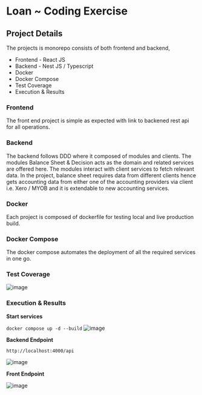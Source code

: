 # Loan ~ Coding Exercise

## Project Details

The projects is monorepo consists of both frontend and backend,
* Frontend - React JS
* Backend - Nest JS / Typescript
* Docker
* Docker Compose
* Test Coverage
* Execution & Results

### Frontend
The front end project is simple as expected with link to backened rest api for all operations.

### Backend
The backend follows DDD where it composed of modules and clients. The modules Balance Sheet & Decision acts as the domain and related services are offered here. 
The modules interact with client services to fetch relevant data. In the project, balance sheet requires data from different clients hence gets accounting data from either 
one of the accounting providers via client i.e. Xero / MYOB and it is extendable to new accounting services.

### Docker
Each project is composed of dockerfile for testing local and live production build.

### Docker Compose
The docker compose automates the deployment of all the required services in one go.

### Test Coverage
![image](https://user-images.githubusercontent.com/69181684/236175547-af224857-1b61-47e4-a22f-0d17edc8dc00.png)

### Execution & Results

**Start services**

`docker compose up -d --build`
![image](https://user-images.githubusercontent.com/69181684/236177500-eaa693e8-64bb-4b1e-be3e-05b8ea43e6b9.png)

**Backend Endpoint**

`http://localhost:4000/api`

![image](https://user-images.githubusercontent.com/69181684/236177739-aa8f4b83-d441-4b5c-9ec3-8d06816196b7.png)

**Front Endpoint**

![image](https://user-images.githubusercontent.com/69181684/236178124-9382372b-86c6-4b7d-9795-1418ee19a9bf.png)





